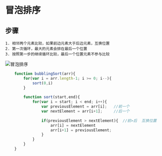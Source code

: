 # 冒泡排序
## 步骤
	1. 相邻两个元素比较，如果前边元素大于后边元素，互换位置 
	2. 第一次循环，最大的元素会排在最后一个位置
	3. 按照第一步的继续循环比较，最后一个位置元素不参与比较
![冒泡排序](https://mysucceed.github.io/images/冒泡排序.png)
``` javascript
	function bubblingSort(arr){
	    for(var i = arr.length-1; i >= 0; i--){
	    	sort(0,i)
	    }
	    
	    function sort(start,end){
	    	for(var i = start; i < end; i++){
		    	var previousElement = arr[i];   //前一个
		    	var nextElement = arr[i+1];     //后一个
		    	
		    	if(previousElement > nextElement){  //前>后  互换位置
		    		arr[i] = nextElement
		    		arr[i+1] = previousElement;
		    	}
		    }
	    }
	}
```
